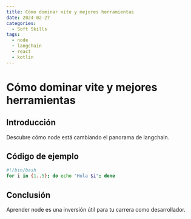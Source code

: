 ```yaml
---
title: Cómo dominar vite y mejores herramientas
date: 2024-02-27
categories:
  - Soft Skills
tags:
  - node
  - langchain
  - react
  - kotlin
---
```


# Cómo dominar vite y mejores herramientas

## Introducción

Descubre cómo node está cambiando el panorama de langchain.

## Código de ejemplo

```bash
#!/bin/bash
for i in {1..5}; do echo "Hola $i"; done
```

## Conclusión

Aprender node es una inversión útil para tu carrera como desarrollador.